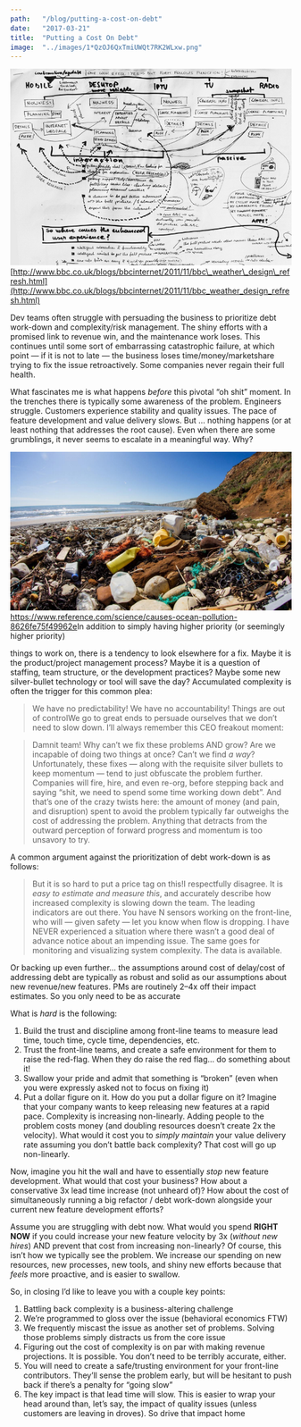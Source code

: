 ```yaml
---
path:	"/blog/putting-a-cost-on-debt"
date:	"2017-03-21"
title:	"Putting a Cost On Debt"
image:	"../images/1*QzOJ6QxTmiUWQt7RK2WLxw.png"
---
```


![](../images/1*QzOJ6QxTmiUWQt7RK2WLxw.png)[http://www.bbc.co.uk/blogs/bbcinternet/2011/11/bbc\_weather\_design\_refresh.html](http://www.bbc.co.uk/blogs/bbcinternet/2011/11/bbc_weather_design_refresh.html)

Dev teams often struggle with persuading the business to prioritize debt work-down and complexity/risk management. The shiny efforts with a promised link to revenue win, and the maintenance work loses. This continues until some sort of embarrassing catastrophic failure, at which point — if it is not to late — the business loses time/money/marketshare trying to fix the issue retroactively. Some companies never regain their full health.

What fascinates me is what happens *before* this pivotal “oh shit” moment. In the trenches there is typically some awareness of the problem. Engineers struggle. Customers experience stability and quality issues. The pace of feature development and value delivery slows. But … nothing happens (or at least nothing that addresses the root cause). Even when there are some grumblings, it never seems to escalate in a meaningful way. Why?

![](../images/1*Av_jv6UYzKlnUISc8DLbCw.png)<https://www.reference.com/science/causes-ocean-pollution-8626fe75f49962e>In addition to simply having higher priority (or seemingly higher priority)

 things to work on, there is a tendency to look elsewhere for a fix. Maybe it is the product/project management process? Maybe it is a question of staffing, team structure, or the development practices? Maybe some new silver-bullet technology or tool will save the day? Accumulated complexity is often the trigger for this common plea:


> We have no predictability! We have no accountability! Things are out of controlWe go to great ends to persuade ourselves that we don’t need to slow down. I’ll always remember this CEO freakout moment:


> Damnit team! Why can’t we fix these problems AND grow? Are we incapable of doing two things at once? Can’t we find *a way*?Unfortunately, these fixes — along with the requisite silver bullets to keep momentum — tend to just obfuscate the problem further. Companies will fire, hire, and even re-org, before stepping back and saying “shit, we need to spend some time working down debt”. And that’s one of the crazy twists here: the amount of money (and pain, and disruption) spent to avoid the problem typically far outweighs the cost of addressing the problem. Anything that detracts from the outward perception of forward progress and momentum is too unsavory to try.

A common argument against the prioritization of debt work-down is as follows:


> But it is so hard to put a price tag on this!I respectfully disagree. It is *easy to estimate and measure this*, and accurately describe how increased complexity is slowing down the team. The leading indicators are out there. You have N sensors working on the front-line, who will — given safety — let you know when flow is dropping. I have NEVER experienced a situation where there wasn’t a good deal of advance notice about an impending issue. The same goes for monitoring and visualizing system complexity. The data is available.

Or backing up even further… the assumptions around cost of delay/cost of addressing debt are typically as robust and solid as our assumptions about new revenue/new features. PMs are routinely 2–4x off their impact estimates. So you only need to be as accurate

What is *hard* is the following:

1. Build the trust and discipline among front-line teams to measure lead time, touch time, cycle time, dependencies, etc.
2. Trust the front-line teams, and create a safe environment for them to raise the red-flag. When they do raise the red flag… do something about it!
3. Swallow your pride and admit that something is “broken” (even when you were expressly asked not to focus on fixing it)
4. Put a dollar figure on it.
How do you put a dollar figure on it? Imagine that your company wants to keep releasing new features at a rapid pace. Complexity is increasing non-linearly. Adding people to the problem costs money (and doubling resources doesn’t create 2x the velocity). What would it cost you to *simply maintain* your value delivery rate assuming you don’t battle back complexity? That cost will go up non-linearly.

Now, imagine you hit the wall and have to essentially *stop* new feature development. What would that cost your business? How about a conservative 3x lead time increase (not unheard of)? How about the cost of simultaneously running a big refactor / debt work-down alongside your current new feature development efforts?

Assume you are struggling with debt now. What would you spend **RIGHT NOW** if you could increase your new feature velocity by 3x (*without new hires*) AND prevent that cost from increasing non-linearly? Of course, this isn’t how we typically see the problem. We increase our spending on new resources, new processes, new tools, and shiny new efforts because that *feels* more proactive, and is easier to swallow.

So, in closing I’d like to leave you with a couple key points:

1. Battling back complexity is a business-altering challenge
2. We’re programmed to gloss over the issue (behavioral economics FTW)
3. We frequently miscast the issue as another set of problems. Solving those problems simply distracts us from the core issue
4. Figuring out the cost of complexity is on par with making revenue projections. It is possible. You don’t need to be terribly accurate, either.
5. You will need to create a safe/trusting environment for your front-line contributors. They’ll sense the problem early, but will be hesitant to push back if there’s a penalty for “going slow”
6. The key impact is that lead time will slow. This is easier to wrap your head around than, let’s say, the impact of quality issues (unless customers are leaving in droves). So drive that impact home
